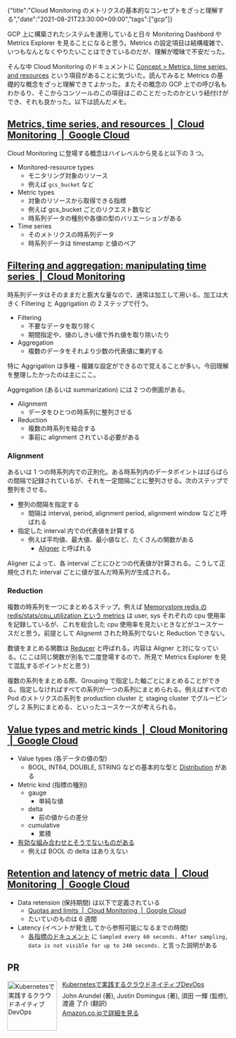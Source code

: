 {"title":"Cloud Monitoring のメトリクスの基本的なコンセプトをざっと理解する","date":"2021-08-21T23:30:00+09:00","tags":["gcp"]}

GCP 上に構築されたシステムを運用していると日々 Monitoring Dashbord や Metrics Explorer を見ることになると思う。Metrics の設定項目は結構複雑で、いつもなんとなくやりたいことはできているのだが、理解が曖昧で不安だった。

そんな中 Cloud Monitoring のドキュメントに [Concept > Metrics, time series, and resources](https://cloud.google.com/monitoring/api/v3/metrics) という項目があることに気づいた。読んでみると Metrics の基礎的な概念をざっと理解できてよかった。またその概念の GCP 上での呼び名もわかるり、そこからコンソールのこの項目はこのことだったのかという紐付けができ、それも良かった。以下は読んだメモ。

## [Metrics, time series, and resources  \|  Cloud Monitoring  \|  Google Cloud](https://cloud.google.com/monitoring/api/v3/metrics)

Cloud Monitoring に登場する概念はハイレベルから見ると以下の 3 つ。

- Monitored-resource types
	- モニタリング対象のリソース
	- 例えば `gcs_bucket` など
- Metric types
	- 対象のリソースから取得できる指標
	- 例えば gcs_bucket ごとのリクエスト数など
	- 時系列データの種別や各値の型のバリエーションがある
- Time series
	- そのメトリクスの時系列データ
	- 時系列データは timestamp と値のペア

## [Filtering and aggregation: manipulating time series  \|  Cloud Monitoring](https://cloud.google.com/monitoring/api/v3/aggregation)

時系列データはそのままだと膨大な量なので、通常は加工して用いる。加工は大きく Filtering と Aggrigation の 2 ステップで行う。

- Filtering
	- 不要なデータを取り除く
	- 期間指定や、値のしきい値で外れ値を取り除いたり
- Aggregation
	- 複数のデータをそれより少数の代表値に集約する

特に Aggrigation は多種・複雑な設定ができるので覚えることが多い。今回理解を整理したかったのは主にここ。

Aggregation (あるいは summarization) には 2 つの側面がある。

- Alignment
	- データをひとつの時系列に整列させる
- Reduction
	- 複数の時系列を結合する
	- 事前に alignment されている必要がある

### Alignment

あるいは 1 つの時系列内での正則化。ある時系列内のデータポイントはばらばらの間隔で記録されているが、それを一定間隔ごとに整列させる。次のステップで整列をさせる。

- 整列の間隔を指定する
	- 間隔は interval, period, alignment period, alignment window などと呼ばれる
- 指定した interval 内での代表値を計算する
	- 例えば平均値、最大値、最小値など、たくさんの関数がある
		- [Aligner](https://cloud.google.com/monitoring/api/ref_v3/rest/v3/projects.alertPolicies#Aligner) と呼ばれる

Aligner によって、各 interval ごとにひとつの代表値が計算される。こうして正規化された interval ごとに値が並んだ時系列が生成される。

### Reduction

複数の時系列を一つにまとめるステップ。例えば [Memorystore redis の redis/stats/cpu_utilization という metrics](https://cloud.google.com/monitoring/api/metrics_gcp#redis/stats/cpu_utilization) は user, sys それぞれの cpu 使用率を記録しているが、これを総合した cpu 使用率を見たいときなどがユースケースだと思う。前提として Alignemt された時系列でないと Reduction できない。

数値をまとめる関数は [Reducer](https://cloud.google.com/monitoring/api/v3/aggregation) と呼ばれる。内容は Aligner と対になっている。(ここは同じ関数が別名で二度登場するので、所見で Metrics Explorer を見て混乱するポイントだと思う)

複数の系列をまとめる際、Grouping で指定した軸ごとにまとめることができる。指定しなければすべての系列が一つの系列にまとめられる。例えばすべての Pod のメトリクスの系列を production cluster と staging cluster でグルーピングし 2 系列にまとめる、といったユースケースが考えられる。

## [Value types and metric kinds  \|  Cloud Monitoring  \|  Google Cloud](https://cloud.google.com/monitoring/api/v3/kinds-and-types)

- Value types (各データの値の型)
	- BOOL, INT64, DOUBLE, STRING などの基本的な型と [Distribution](https://cloud.google.com/monitoring/api/ref_v3/rest/v3/TypedValue#Distribution) がある
- Metric kind (指標の種別)
	- gauge
		- 単純な値
	- delta
		- 前の値からの差分
	- cumulative
		- 累積
- [有効な組み合わせとそうでないものがある](https://cloud.google.com/monitoring/api/v3/kinds-and-types)
	- 例えば BOOL の delta はありえない

## [Retention and latency of metric data  \|  Cloud Monitoring  \|  Google Cloud](https://cloud.google.com/monitoring/api/v3/latency-n-retention)

- Data retension (保持期間) は以下で定義されている
	- [Quotas and limits  \|  Cloud Monitoring  \|  Google Cloud](https://cloud.google.com/monitoring/quotas#data_retention_policy)
	- たいていのものは 6 週間
- Latency (イベントが発生してから参照可能になるまでの時間)
	- [各指標のドキュメント](https://cloud.google.com/monitoring/api/metrics) に `Sampled every 60 seconds. After sampling, data is not visible for up to 240 seconds.` と言った説明がある

## PR

<div class="amazlet-box" style="margin-bottom:0px;"><div class="amazlet-image" style="float:left;margin:0px 12px 1px 0px;"><a href="http://www.amazon.co.jp/exec/obidos/ASIN/4873119014/pleasesleep-22/ref=nosim/" name="amazletlink" target="_blank"><img src="https://images-na.ssl-images-amazon.com/images/I/51wecBhtIOL._SX389_BO1,204,203,200_.jpg" alt="Kubernetesで実践するクラウドネイティブDevOps" style="border: none; width: 113px;" /></a></div><div class="amazlet-info" style="line-height:120%; margin-bottom: 10px"><div class="amazlet-name" style="margin-bottom:10px;line-height:120%"><a href="http://www.amazon.co.jp/exec/obidos/ASIN/4873119014/pleasesleep-22/ref=nosim/" name="amazletlink" target="_blank">Kubernetesで実践するクラウドネイティブDevOps</a></div><div class="amazlet-detail">John Arundel  (著), Justin Domingus (著), 須田 一輝 (監修), 渡邉 了介 (翻訳)<br/></div><div class="amazlet-sub-info" style="float: left;"><div class="amazlet-link" style="margin-top: 5px"><a href="http://www.amazon.co.jp/exec/obidos/ASIN/4873119014/pleasesleep-22/ref=nosim/" name="amazletlink" target="_blank">Amazon.co.jpで詳細を見る</a></div></div></div><div class="amazlet-footer" style="clear: left"></div></div>

